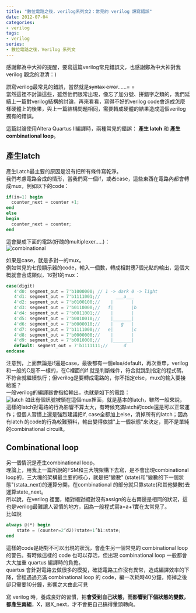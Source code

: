 ```yaml
---
title: "數位電路之後，verilog系列文2：常見的 verilog 譔寫錯誤"
date: 2012-07-04
categories:
- verilog
tags:
- verilog
series:
- 數位電路之後，Verilog 系列文
---
```


感謝鄭為中大神的提醒，要寫這篇verilog常見錯誤文，也感謝鄭為中大神對我 verilog 觀念的澄清：)  

譔寫verilog最常見的錯誤，當然就是~~syntax error~~……= =  
當然這裡不討論這些，雖然他們很常出現，像忘了加分號、拼錯字之類的，我們延續上一篇對verilog結構的討論，再來看看，寫得不好的verilog code會造成怎麼樣硬體上的後果，與上一篇結構問題相同，需要轉成硬體的結果造成這個verilog獨有的錯誤。  
<!--more-->

這篇討論使用Altera Quartus II編譯時，兩種常見的錯誤： **產生 latch** 和 **產生combinational loop**。  

## 產生latch
產生Latch最主要的原因是沒有把所有條件寫乾淨。  
我們考慮電路合成的情形，當我們寫一個if，或者case，這些東西在電路內都會轉成mux，例如以下的code：  
```verilog
if(in=1) begin
  counter_next = counter +1;
end
else
begin
  counter_next = counter;
end
```
這會變成下面的電路(好醜的multiplexer…..)：  
![combinational](/images/verilog/combinational.png)

如果是case，就是多對一的mux。  
例如常見的七段顯示器的code，輸入一個數，轉成相對應7個光點的輸出，這個大概就會合成類似，16對1的mux：  
```verilog
case(digit)
   4'd0: segment_out = 7'b1000000; // 1 -> dark 0 -> light
   4'd1: segment_out = 7'b1111001;//      ___a___
   4'd2: segment_out = 7'b0100100;//    |       |
   4'd3: segment_out = 7'b0110000;//   f|       |b
   4'd4: segment_out = 7'b0011001;//    |       |
   4'd5: segment_out = 7'b0010010;//    |_______|
   4'd6: segment_out = 7'b0000010;//    |   g   |
   4'd7: segment_out = 7'b1111000;//   e|       |c
   4'd8: segment_out = 7'b0000000;//    |       |
   4'd9: segment_out = 7'b0010000;//    |_______|
   default: segment_out = 7'b1111111;//      d
endcase
```
注意到，上面無論是if還是case，最後都有一個else/default，再次重申，verilog和一般的C是不一樣的，在C裡面的if 就是判斷條件，符合就跳到指定的程式碼，不符合就繼續執行；但verilog是要轉成電路的，你不指定else，mux的輸入要接給誰？  
一般verilog的編譯器會指給輸出，也就是如下的電路：  
![latch](/images/verilog/latch.png)
如此有個訊號被鎖在這個mux裡面，就是基本的latch，雖然一般來說，這樣的latch對電路的行為影響不算太大，有時候充滿latch的code還是可以正常運作；但個人習慣上還是強烈建議把if, case全都加上else，消掉所有的latch；因為有latch 的code的行為較難預料，輸出變得依據"上一個狀態"來決定，而不是單純的combinational circuilt。  

## Combinational loop
另一個情況是產生combinational loop。  
理論上，用我上一篇所說的FSM和三大塊架構下去寫，是不會出現combinational loop的，三大塊的架構最主要的核心，就是把"變數" (state)和"變數的下一個狀態"(stata\_next)的運算分開，在combinational 的部分就只靠state(和其他變數)去運算state\_next。  
所以說，在verilog 裡面，絕對絕對絕對沒有assign的左右兩邊是相同的狀況，這也是verilog最難讓人習慣的地方，因為一般程式寫a=a+1實在太常見了。  
比如說  
```verilog
always @(*) begin
    state = (counter=2’d2)?state+1’b1:state;
end
```
這樣的code是絕對不可以出現的狀況，會產生另一個常見的 combinational loop 的警告。有時候這樣的 code 也可以存活，但出現 combinational loop 一般都會大大加重 quartus 編譯時的負擔。  
quartus 會針對電路去做很多的模擬，確認電路工作沒有異常，造成編譯效率的下降，曾經遇過充滿 combinational loop 的 code，編一次耗時40分鐘，修掉之後卻只需要10分鐘，影響之大由此可見

寫 verilog 時，養成良好的習慣，把**會受到自己狀態，而影響到下個狀態的變數，都產生兩組**，X，跟X\_next，才不會把自己搞得暈頭轉向。  

